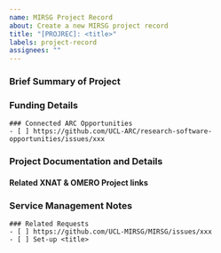 ```yaml
---
name: MIRSG Project Record
about: Create a new MIRSG project record
title: "[PROJREC]: <title>"
labels: project-record
assignees: ""
---
```


### Brief Summary of Project
<!-- Briefly describe what this project is about. -->

### Funding Details

```[tasklist]
### Connected ARC Opportunities
- [ ] https://github.com/UCL-ARC/research-software-opportunities/issues/xxx
```

### Project Documentation and Details
<!-- Additional information relevant to the project - linking out where needed-->

#### Related XNAT & OMERO Project links
<!-- Link to related external XNAT and OMERO project links-->

### Service Management Notes
<!-- Update with relevant issues that come up whilst the project is being managed  -->

```[tasklist]
### Related Requests
- [ ] https://github.com/UCL-MIRSG/MIRSG/issues/xxx
- [ ] Set-up <title>
```